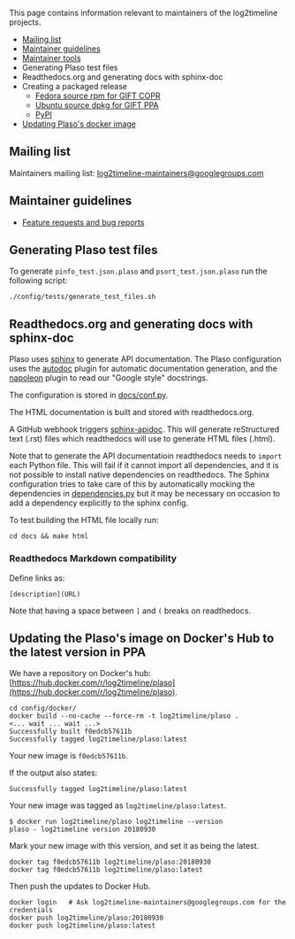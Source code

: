 This page contains information relevant to maintainers of the log2timeline
projects.

* [Mailing list](https://github.com/log2timeline/l2tdocs/blob/master/process/Maintainers%20guide.md#mailing-list)
* [Maintainer guidelines](https://github.com/log2timeline/l2tdocs/blob/master/process/Maintainers%20guide.md#maintainer-guidelines)
* [Maintainer tools](https://github.com/log2timeline/l2tdocs/blob/master/process/Maintainers%20guide.md#maintainer-tools)
* Generating Plaso test files
* Readthedocs.org and generating docs with sphinx-doc
* Creating a packaged release
  * [Fedora source rpm for GIFT COPR](https://github.com/log2timeline/l2tdocs/blob/master/process/GIFT%20COPR.md)
  * [Ubuntu source dpkg for GIFT PPA](https://github.com/log2timeline/l2tdocs/blob/master/process/GIFT%20PPA.md)
  * [PyPI](https://github.com/log2timeline/l2tdocs/blob/master/process/PyPI.md)
* [Updating Plaso's docker image](https://github.com/log2timeline/l2tdocs/blob/master/process/Maintainers%20guide.md#updating-the-plasos-image-on-dockers-hub-to-the-latest-version-in-ppa)

## Mailing list

Maintainers mailing list: log2timeline-maintainers@googlegroups.com

## Maintainer guidelines

* [Feature requests and bug reports](https://plaso.readthedocs.io/en/latest/sources/user/Feature-requests-and-bug-reports.html?highlight=Feature-requests-and-bug-reports)

## Generating Plaso test files

To generate `pinfo_test.json.plaso` and `psort_test.json.plaso` run the
following script:

```
./config/tests/generate_test_files.sh
```

## Readthedocs.org and generating docs with sphinx-doc

Plaso uses [sphinx](http://sphinx-doc.org/) to generate API documentation. The
Plaso configuration uses the [autodoc](http://sphinx-doc.org/ext/autodoc.html)
plugin for automatic documentation generation, and the [napoleon](http://sphinxcontrib-napoleon.readthedocs.org/en/latest/sphinxcontrib.napoleon.html)
plugin to read our "Google style" docstrings.

The configuration is stored in [docs/conf.py](https://github.com/log2timeline/plaso/blob/master/docs/conf.py).

The HTML documentation is built and stored with readthedocs.org.

A GitHub webhook triggers [sphinx-apidoc](http://sphinx-doc.org/man/sphinx-apidoc.html).
This will generate reStructured text (.rst) files which readthedocs will use to
generate HTML files (.html).

Note that to generate the API documentatioin readthedocs needs to `import` each
Python file. This will fail if it cannot import all dependencies, and it is not
possible to install native dependencies on readthedocs. The Sphinx configuration
tries to take care of this by automatically mocking the dependencies in
[dependencies.py](https://github.com/log2timeline/plaso/blob/master/plaso/dependencies.py)
but it may be necessary on occasion to add a dependency explicitly to the
sphinx config.

To test building the HTML file locally run:
```
cd docs && make html
```

### Readthedocs Markdown compatibility

Define links as:

```
[description](URL)
```

Note that having a space between `]` and `(` breaks on readthedocs.

## Updating the Plaso's image on Docker's Hub to the latest version in PPA

We have a repository on Docker's hub: [https://hub.docker.com/r/log2timeline/plaso](https://hub.docker.com/r/log2timeline/plaso).

```
cd config/docker/
docker build --no-cache --force-rm -t log2timeline/plaso .
<... wait ... wait ...>
Successfully built f0edcb57611b
Successfully tagged log2timeline/plaso:latest
```

Your new image is `f0edcb57611b`.

If the output also states:

```
Successfully tagged log2timeline/plaso:latest
```

Your new image was tagged as `log2timeline/plaso:latest`.

```
$ docker run log2timeline/plaso log2timeline --version
plaso - log2timeline version 20180930
```

Mark your new image with this version, and set it as being the latest.

```
docker tag f0edcb57611b log2timeline/plaso:20180930
docker tag f0edcb57611b log2timeline/plaso:latest
```

Then push the updates to Docker Hub.

```
docker login   # Ask log2timeline-maintainers@googlegroups.com for the credentials
docker push log2timeline/plaso:20180930
docker push log2timeline/plaso:latest
```

